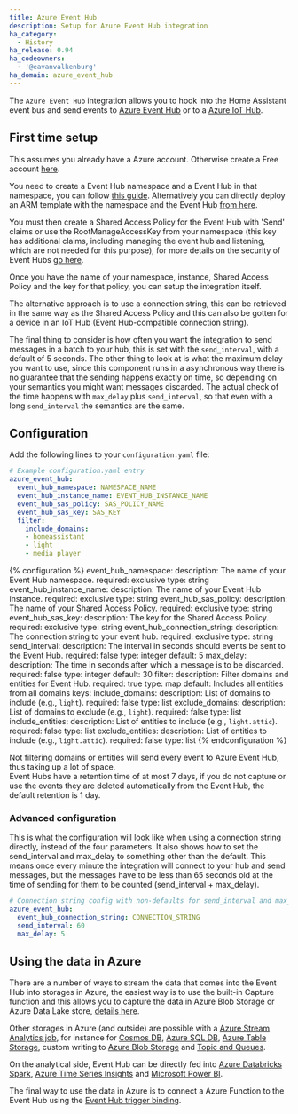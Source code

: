 ```yaml
---
title: Azure Event Hub
description: Setup for Azure Event Hub integration
ha_category:
  - History
ha_release: 0.94
ha_codeowners:
  - '@eavanvalkenburg'
ha_domain: azure_event_hub
---
```


The `Azure Event Hub` integration allows you to hook into the Home Assistant event bus and send events to [Azure Event Hub](https://azure.microsoft.com/en-us/services/event-hubs/) or to a [Azure IoT Hub](https://docs.microsoft.com/en-us/azure/iot-hub/iot-hub-devguide-messages-read-builtin). 

## First time setup

This assumes you already have a Azure account. Otherwise create a Free account [here](https://azure.microsoft.com/en-us/free/).

You need to create a Event Hub namespace and a Event Hub in that namespace, you can follow [this guide](https://docs.microsoft.com/en-us/azure/event-hubs/event-hubs-create). Alternatively you can directly deploy an ARM template with the namespace and the Event Hub [from here](https://github.com/Azure/azure-quickstart-templates/tree/master/201-event-hubs-create-event-hub-and-consumer-group/).

You must then create a Shared Access Policy for the Event Hub with 'Send' claims or use the RootManageAccessKey from your namespace (this key has additional claims, including managing the event hub and listening, which are not needed for this purpose), for more details on the security of Event Hubs [go here](https://docs.microsoft.com/en-us/azure/event-hubs/event-hubs-authentication-and-security-model-overview).

Once you have the name of your namespace, instance, Shared Access Policy and the key for that policy, you can setup the integration itself.

The alternative approach is to use a connection string, this can be retrieved in the same way as the Shared Access Policy and this can also be gotten for a device in an IoT Hub (Event Hub-compatible connection string).

The final thing to consider is how often you want the integration to send messages in a batch to your hub, this is set with the `send_interval`, with a default of 5 seconds. The other thing to look at is what the maximum delay you want to use, since this component runs in a asynchronous way there is no guarantee that the sending happens exactly on time, so depending on your semantics you might want messages discarded. The actual check of the time happens with `max_delay` plus `send_interval`, so that even with a long `send_interval` the semantics are the same.

## Configuration

Add the following lines to your `configuration.yaml` file:

```yaml
# Example configuration.yaml entry
azure_event_hub:
  event_hub_namespace: NAMESPACE_NAME
  event_hub_instance_name: EVENT_HUB_INSTANCE_NAME
  event_hub_sas_policy: SAS_POLICY_NAME
  event_hub_sas_key: SAS_KEY
  filter:
    include_domains:
    - homeassistant
    - light
    - media_player
```

{% configuration %}
event_hub_namespace:
  description: The name of your Event Hub namespace.
  required: exclusive
  type: string
event_hub_instance_name:
  description: The name of your Event Hub instance.
  required: exclusive
  type: string
event_hub_sas_policy:
  description: The name of your Shared Access Policy.
  required: exclusive
  type: string
event_hub_sas_key:
  description: The key for the Shared Access Policy.
  required: exclusive
  type: string
event_hub_connection_string:
  description: The connection string to your event hub.
  required: exclusive
  type: string
send_interval:
  description: The interval in seconds should events be sent to the Event Hub.
  required: false
  type: integer
  default: 5
max_delay:
  description: The time in seconds after which a message is to be discarded.
  required: false
  type: integer
  default: 30
filter:
  description: Filter domains and entities for Event Hub.
  required: true
  type: map
  default: Includes all entities from all domains
  keys:
    include_domains:
      description: List of domains to include (e.g., `light`).
      required: false
      type: list
    exclude_domains:
      description: List of domains to exclude (e.g., `light`).
      required: false
      type: list
    include_entities:
      description: List of entities to include (e.g., `light.attic`).
      required: false
      type: list
    exclude_entities:
      description: List of entities to include (e.g., `light.attic`).
      required: false
      type: list
{% endconfiguration %}

<div class='note warning'>
Not filtering domains or entities will send every event to Azure Event Hub, thus taking up a lot of space. 
</div>

<div class='note warning'>
Event Hubs have a retention time of at most 7 days, if you do not capture or use the events they are deleted automatically from the Event Hub, the default retention is 1 day.
</div>

### Advanced configuration

This is what the configuration will look like when using a connection string directly, instead of the four parameters. It also shows how to set the send_interval and max_delay to something other than the default. This means once every minute the integration will connect to your hub and send messages, but the messages have to be less than 65 seconds old at the time of sending for them to be counted (send_interval + max_delay). 

```yaml
# Connection string config with non-defaults for send_interval and max_delay
azure_event_hub:
  event_hub_connection_string: CONNECTION_STRING
  send_interval: 60
  max_delay: 5
```

## Using the data in Azure

There are a number of ways to stream the data that comes into the Event Hub into storages in Azure, the easiest way is to use the built-in Capture function and this allows you to capture the data in Azure Blob Storage or Azure Data Lake store, [details here](https://docs.microsoft.com/en-us/azure/event-hubs/event-hubs-capture-overview).

Other storages in Azure (and outside) are possible with a [Azure Stream Analytics job](https://docs.microsoft.com/en-us/azure/stream-analytics/stream-analytics-define-inputs#stream-data-from-event-hubs), for instance for [Cosmos DB](https://docs.microsoft.com/en-us/azure/stream-analytics/stream-analytics-documentdb-output), [Azure SQL DB](https://docs.microsoft.com/en-us/azure/stream-analytics/stream-analytics-sql-output-perf), [Azure Table Storage](https://docs.microsoft.com/en-us/azure/stream-analytics/stream-analytics-define-outputs#table-storage), custom writing to [Azure Blob Storage](https://docs.microsoft.com/en-us/azure/stream-analytics/stream-analytics-custom-path-patterns-blob-storage-output) and [Topic and Queues](https://docs.microsoft.com/en-us/azure/stream-analytics/stream-analytics-quick-create-portal#configure-job-output).

On the analytical side, Event Hub can be directly fed into [Azure Databricks Spark](https://docs.microsoft.com/en-us/azure/azure-databricks/databricks-stream-from-eventhubs?toc=https%3A%2F%2Fdocs.microsoft.com%2Fen-us%2Fazure%2Fevent-hubs%2FTOC.json&bc=https%3A%2F%2Fdocs.microsoft.com%2Fen-us%2Fazure%2Fbread%2Ftoc.json), [Azure Time Series Insights](https://docs.microsoft.com/en-us/azure/time-series-insights/time-series-insights-how-to-add-an-event-source-eventhub) and [Microsoft Power BI](https://docs.microsoft.com/en-us/azure/event-hubs/event-hubs-tutorial-visualize-anomalies).

The final way to use the data in Azure is to connect a Azure Function to the Event Hub using the [Event Hub trigger binding](https://docs.microsoft.com/en-us/azure/azure-functions/functions-bindings-event-hubs).
